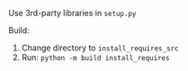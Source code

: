 Use 3rd-party libraries in `setup.py`

Build:

1. Change directory to `install_requires_src`
2. Run: `python -m build install_requires`
